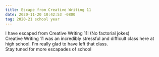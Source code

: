 ```yaml
---
title: Escape from Creative Writing 11
date: 2020-11-20 10:42:53 -0800
tag: 2020-21 school year
---
```

I have escaped from Creative Writing 11! (No factorial jokes)  
Creative Writing 11 was an incredibly stressful and difficult class here at high school. I'm really glad to have left that class.  
Stay tuned for more escapades of school
